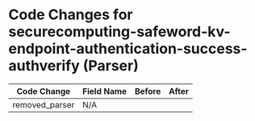 # Code Changes for securecomputing-safeword-kv-endpoint-authentication-success-authverify (Parser)

| Code Change | Field Name | Before | After |
|-------------|------------|--------|-------|
| removed_parser | N/A |  |  |